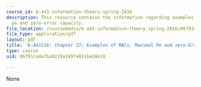```yaml
---
course_id: 6-441-information-theory-spring-2016
description: This resource contains the information regarding examples of MACs. Maximal
  pe and zero-error capacity.
file_location: /coursemedia/6-441-information-theory-spring-2016/86f91ca4afba0229a3497e6516e28e10_MIT6_441S16_chapter_27.pdf
file_type: application/pdf
layout: pdf
title: '6.441S16: Chapter 27: Examples of MACs. Maximal Pe and zero-Error Capacity.'
type: course
uid: 86f91ca4afba0229a3497e6516e28e10

---
```

None